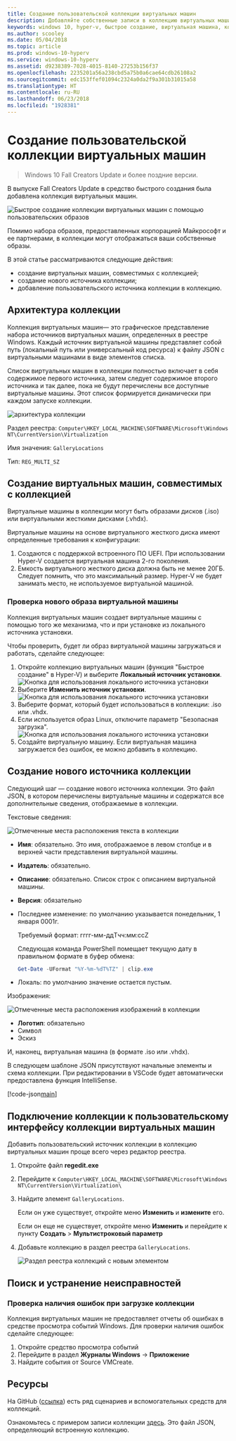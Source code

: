 ```yaml
---
title: Создание пользовательской коллекции виртуальных машин
description: Добавляйте собственные записи в коллекцию виртуальных машин в Windows 10 Creators Update и более поздних версиях.
keywords: windows 10, hyper-v, быстрое создание, виртуальная машина, коллекция
ms.author: scooley
ms.date: 05/04/2018
ms.topic: article
ms.prod: windows-10-hyperv
ms.service: windows-10-hyperv
ms.assetid: d9238389-7028-4015-8140-27253b156f37
ms.openlocfilehash: 2235201a56a238cbd5a75b0a6cae64cdb26108a2
ms.sourcegitcommit: edc153ffef01094c2324a0da2f9a301b31015a58
ms.translationtype: HT
ms.contentlocale: ru-RU
ms.lasthandoff: 06/23/2018
ms.locfileid: "1928381"
---
```

# <a name="create-a-custom-virtual-machine-gallery"></a>Создание пользовательской коллекции виртуальных машин

> Windows 10 Fall Creators Update и более поздние версии.

В выпуске Fall Creators Update в средство быстрого создания была добавлена коллекция виртуальных машин.

![Быстрое создание коллекции виртуальных машин с помощью пользовательских образов](media/vmgallery.png)

Помимо набора образов, предоставленных корпорацией Майкрософт и ее партнерами, в коллекции могут отображаться ваши собственные образы.

В этой статье рассматриваются следующие действия:

* создание виртуальных машин, совместимых с коллекцией;
* создание нового источника коллекции;
* добавление пользовательского источника коллекции в коллекцию.

## <a name="gallery-architecture"></a>Архитектура коллекции

Коллекция виртуальных машин— это графическое представление набора источников виртуальных машин, определенных в реестре Windows.  Каждый источник виртуальной машины представляет собой путь (локальный путь или универсальный код ресурса) к файлу JSON с виртуальными машинами в виде элементов списка.

Список виртуальных машин в коллекции полностью включает в себя содержимое первого источника, затем следует содержимое второго источника и так далее, пока не будут перечислены все доступные виртуальные машины.  Этот список формируется динамически при каждом запуске коллекции.

![архитектура коллекции](media/vmgallery-architecture.png)

Раздел реестра: `Computer\HKEY_LOCAL_MACHINE\SOFTWARE\Microsoft\Windows NT\CurrentVersion\Virtualization`

Имя значения: `GalleryLocations`

Тип: `REG_MULTI_SZ`

## <a name="create-gallery-compatible-virtual-machines"></a>Создание виртуальных машин, совместимых с коллекцией

Виртуальные машины в коллекции могут быть образами дисков (.iso) или виртуальными жесткими дисками (.vhdx).

Виртуальные машины на основе виртуального жесткого диска имеют определенные требования к конфигурации:

1. Создаются с поддержкой встроенного ПО UEFI. При использовании Hyper-V создается виртуальная машина 2-го поколения.
1. Емкость виртуального жесткого диска должна быть не менее 20ГБ. Следует помнить, что это максимальный размер.  Hyper-V не будет занимать место, не используемое виртуальной машиной.

### <a name="testing-a-new-vm-image"></a>Проверка нового образа виртуальной машины

Коллекция виртуальных машин создает виртуальные машины с помощью того же механизма, что и при установке из локального источника установки.

Чтобы проверить, будет ли образ виртуальной машины загружаться и работать, сделайте следующее:

1. Откройте коллекцию виртуальных машин (функция "Быстрое создание" в Hyper-V) и выберите **Локальный источник установки**.
  ![Кнопка для использования локального источника установки](media/use-local-source.png)
1. Выберите **Изменить источник установки**.
  ![Кнопка для использования локального источника установки](media/change-source.png)
1. Выберите формат, который будет использоваться в коллекции: .iso или .vhdx.
1. Если используется образ Linux, отключите параметр "Безопасная загрузка".
  ![Кнопка для использования локального источника установки](media/toggle-secure-boot.png)
1. Создайте виртуальную машину.  Если виртуальная машина загружается без ошибок, ее можно добавить в коллекцию.

## <a name="build-a-new-gallery-source"></a>Создание нового источника коллекции

Следующий шаг — создание нового источника коллекции.  Это файл JSON, в котором перечислены виртуальные машины и содержатся все дополнительные сведения, отображаемые в коллекции.

Текстовые сведения:

![Отмеченные места расположения текста в коллекции](media/gallery-text.png)

* **Имя**: обязательно. Это имя, отображаемое в левом столбце и в верхней части представления виртуальной машины.
* **Издатель**: обязательно.
* **Описание**: обязательно. Список строк с описанием виртуальной машины.
* **Версия**: обязательно
* Последнее изменение: по умолчанию указывается понедельник, 1 января 0001г.

  Требуемый формат: гггг-мм-ддTчч:мм:ссZ

  Следующая команда PowerShell помещает текущую дату в правильном формате в буфер обмена:

  ``` PowerShell
  Get-Date -UFormat "%Y-%m-%dT%TZ" | clip.exe
  ```

* Локаль: по умолчанию значение остается пустым.

Изображения:

![Отмеченные места расположения изображений в коллекции](media/gallery-pictures.png)

* **Логотип**: обязательно
* Символ
* Эскиз

И, наконец, виртуальная машина (в формате .iso или .vhdx).

В следующем шаблоне JSON присутствуют начальные элементы и схема коллекции.  При редактировании в VSCode будет автоматически предоставлена функция IntelliSense.

[!code-json[main](../../../hyperv-tools/vmgallery/vm-gallery-template.json)]

## <a name="connect-your-gallery-to-the-vm-gallery-ui"></a>Подключение коллекции к пользовательскому интерфейсу коллекции виртуальных машин

Добавить пользовательский источник коллекции в коллекцию виртуальных машин проще всего через редактор реестра.

1. Откройте файл **regedit.exe**
1. Перейдите к `Computer\HKEY_LOCAL_MACHINE\SOFTWARE\Microsoft\Windows NT\CurrentVersion\Virtualization\`
1. Найдите элемент `GalleryLocations`.

    Если он уже существует, откройте меню **Изменить** и **измените** его.

    Если он еще не существует, откройте меню **Изменить** и перейдите к пункту **Создать** > **Мультистроковый параметр**

1. Добавьте коллекцию в раздел реестра `GalleryLocations`.

    ![Раздел реестра коллекций с новым элементом](media/new-gallery-uri.png)

## <a name="troubleshooting"></a>Поиск и устранение неисправностей

### <a name="check-for-errors-loading-gallery"></a>Проверка наличия ошибок при загрузке коллекции

Коллекция виртуальных машин не предоставляет отчеты об ошибках в средстве просмотра событий Windows.  Для проверки наличия ошибок сделайте следующее:

1. Откройте средство просмотра событий
1. Перейдите в раздел **Журналы Windows** -> **Приложение**
1. Найдите события от Source VMCreate.

## <a name="resources"></a>Ресурсы

На GitHub ([ссылка](https://github.com/MicrosoftDocs/Virtualization-Documentation/tree/live/hyperv-tools/vmgallery)) есть ряд сценариев и вспомогательных средств для коллекций.

Ознакомьтесь с примером записи коллекции [здесь](https://go.microsoft.com/fwlink/?linkid=851584).  Это файл JSON, определяющий встроенную коллекцию.
